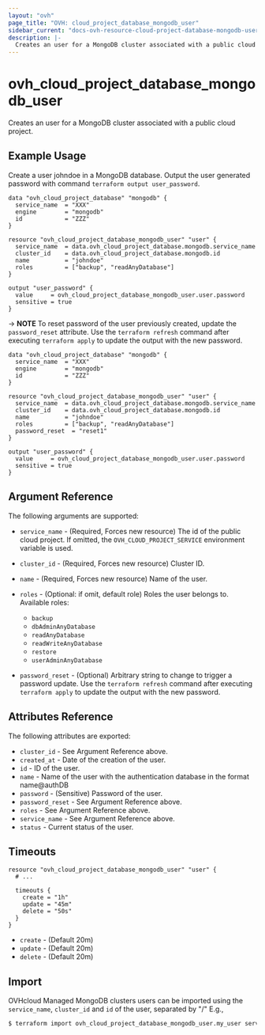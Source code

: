 ```yaml
---
layout: "ovh"
page_title: "OVH: cloud_project_database_mongodb_user"
sidebar_current: "docs-ovh-resource-cloud-project-database-mongodb-user"
description: |-
  Creates an user for a MongoDB cluster associated with a public cloud project.
---
```


# ovh_cloud_project_database_mongodb_user

Creates an user for a MongoDB cluster associated with a public cloud project.

## Example Usage

Create a user johndoe in a MongoDB database.
Output the user generated password with command `terraform output user_password`.
```hcl
data "ovh_cloud_project_database" "mongodb" {
  service_name  = "XXX"
  engine        = "mongodb"
  id            = "ZZZ"
}

resource "ovh_cloud_project_database_mongodb_user" "user" {
  service_name  = data.ovh_cloud_project_database.mongodb.service_name
  cluster_id    = data.ovh_cloud_project_database.mongodb.id
  name          = "johndoe"
  roles         = ["backup", "readAnyDatabase"]
}

output "user_password" {
  value     = ovh_cloud_project_database_mongodb_user.user.password
  sensitive = true
}
```

-> __NOTE__ To reset password of the user previously created, update the `password_reset` attribute.
Use the `terraform refresh` command after executing `terraform apply` to update the output with the new password.
```hcl
data "ovh_cloud_project_database" "mongodb" {
  service_name  = "XXX"
  engine        = "mongodb"
  id            = "ZZZ"
}

resource "ovh_cloud_project_database_mongodb_user" "user" {
  service_name  = data.ovh_cloud_project_database.mongodb.service_name
  cluster_id    = data.ovh_cloud_project_database.mongodb.id
  name          = "johndoe"
  roles         = ["backup", "readAnyDatabase"]
  password_reset  = "reset1"
}

output "user_password" {
  value     = ovh_cloud_project_database_mongodb_user.user.password
  sensitive = true
}
```

## Argument Reference

The following arguments are supported:

* `service_name` - (Required, Forces new resource) The id of the public cloud project. If omitted,
  the `OVH_CLOUD_PROJECT_SERVICE` environment variable is used.

* `cluster_id` - (Required, Forces new resource) Cluster ID.

* `name` - (Required, Forces new resource) Name of the user.

* `roles` - (Optional: if omit, default role) Roles the user belongs to.
Available roles:
  * `backup`
  * `dbAdminAnyDatabase`
  * `readAnyDatabase`
  * `readWriteAnyDatabase`
  * `restore`
  * `userAdminAnyDatabase`

* `password_reset` - (Optional) Arbitrary string to change to trigger a password update. Use the `terraform refresh` command after executing `terraform apply` to update the output with the new password.

## Attributes Reference

The following attributes are exported:

* `cluster_id` - See Argument Reference above.
* `created_at` - Date of the creation of the user.
* `id` - ID of the user.
* `name` - Name of the user with the authentication database in the format name@authDB
* `password` - (Sensitive) Password of the user.
* `password_reset` - See Argument Reference above.
* `roles` - See Argument Reference above.
* `service_name` - See Argument Reference above.
* `status` - Current status of the user.

## Timeouts

```hcl
resource "ovh_cloud_project_database_mongodb_user" "user" {
  # ...

  timeouts {
    create = "1h"
    update = "45m"
    delete = "50s"
  }
}
```
* `create` - (Default 20m)
* `update` - (Default 20m)
* `delete` - (Default 20m)

## Import

OVHcloud Managed MongoDB clusters users can be imported using the `service_name`, `cluster_id` and `id` of the user, separated by "/" E.g.,

```bash
$ terraform import ovh_cloud_project_database_mongodb_user.my_user service_name/cluster_id/id
```
